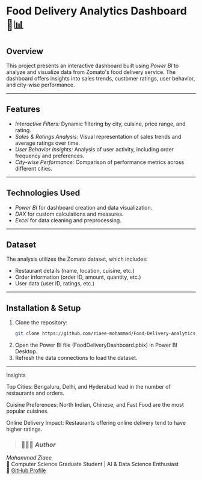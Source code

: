 # Food Delivery Analytics Dashboard 🍔📊

## Overview
This project presents an interactive dashboard built using *Power BI* to analyze and visualize data from Zomato's food delivery service. The dashboard offers insights into sales trends, customer ratings, user behavior, and city-wise performance.

---

## Features
- *Interactive Filters:* Dynamic filtering by city, cuisine, price range, and rating.
- *Sales & Ratings Analysis:* Visual representation of sales trends and average ratings over time.
- *User Behavior Insights:* Analysis of user activity, including order frequency and preferences.
- *City-wise Performance:* Comparison of performance metrics across different cities.

---

## Technologies Used
- *Power BI* for dashboard creation and data visualization.
- *DAX* for custom calculations and measures.
- *Excel* for data cleaning and preprocessing.

---

## Dataset
The analysis utilizes the Zomato dataset, which includes:
- Restaurant details (name, location, cuisine, etc.)
- Order information (order ID, amount, quantity, etc.)
- User data (user ID, ratings, etc.)

---

## Installation & Setup
1. Clone the repository:
   ```bash
   git clone https://github.com/ziaee-mohammad/Food-Delivery-Analytics.git

2. Open the Power BI file (FoodDeliveryDashboard.pbix) in Power BI Desktop.
3. Refresh the data connections to load the dataset.


---

Insights

Top Cities: Bengaluru, Delhi, and Hyderabad lead in the number of restaurants and orders.

Cuisine Preferences: North Indian, Chinese, and Fast Food are the most popular cuisines.

Online Delivery Impact: Restaurants offering online delivery tend to have higher ratings.

> ### 👨🏻‍💻 *Author*
*Mohammad Ziaee*  
📍 Computer Science Graduate Student | AI & Data Science Enthusiast  
🔗 [GitHub Profile](https://github.com/ziaee-mohammad)



